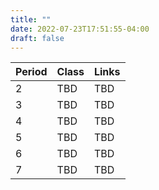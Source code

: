 ```yaml
---
title: ""
date: 2022-07-23T17:51:55-04:00
draft: false
---
```


Period  | Class | Links
--------|-------|--------
2       | TBD   | TBD 
3       | TBD   | TBD 
4       | TBD   | TBD 
5       | TBD   | TBD 
6       | TBD   | TBD 
7       | TBD   | TBD 


